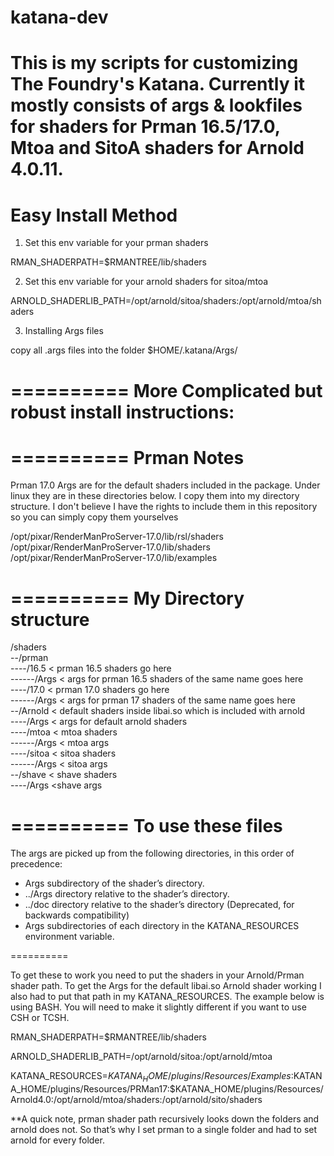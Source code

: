 katana-dev
==========

This is my scripts for customizing The Foundry's Katana.  Currently it mostly consists of args & lookfiles for shaders for Prman 16.5/17.0, Mtoa and SitoA shaders for Arnold 4.0.11.
==========
Easy Install Method
==========

1. Set this env variable for your prman shaders

RMAN_SHADERPATH=$RMANTREE/lib/shaders

2. Set this env variable for your arnold shaders for sitoa/mtoa
 
ARNOLD_SHADERLIB_PATH=/opt/arnold/sitoa/shaders:/opt/arnold/mtoa/shaders

3. Installing Args files

copy all .args files into the folder
$HOME/.katana/Args/


==========
More Complicated but robust install instructions:
==========

==========
Prman Notes
==========

Prman 17.0 Args are for the default shaders included in the package.  Under linux they are in these directories below.  I copy them into my directory structure.  I don't believe I have the rights to include them in this repository so you can simply copy them yourselves

/opt/pixar/RenderManProServer-17.0/lib/rsl/shaders
/opt/pixar/RenderManProServer-17.0/lib/shaders
/opt/pixar/RenderManProServer-17.0/lib/examples

==========
My Directory structure
==========

/shaders  
--/prman  
----/16.5 < prman 16.5 shaders go here  
------/Args < args for prman 16.5 shaders of the same name goes here  
----/17.0 < prman 17.0 shaders go here  
------/Args < args for prman 17 shaders of the same name goes here  
--/Arnold < default shaders inside libai.so which is included with arnold  
----/Args < args for default arnold shaders  
----/mtoa < mtoa shaders  
------/Args < mtoa args  
----/sitoa < sitoa shaders  
------/Args < sitoa args  
--/shave < shave shaders  
----/Args  <shave args  
  
==========
To use these files 
==========

The args are picked up from the following directories, in this order of precedence:

- Args subdirectory of the shader’s directory.
- ../Args directory relative to the shader’s directory.
-  ../doc directory relative to the shader’s directory (Deprecated, for backwards compatibility)
- Args subdirectories of each directory in the KATANA_RESOURCES environment variable.

==========

To get these to work you need to put the shaders in your Arnold/Prman shader path.  To get the Args for the default libai.so Arnold shader working I also had to put that path in my KATANA_RESOURCES.  The example below is using BASH.  You will need to make it slightly different if you want to use CSH or TCSH.

RMAN_SHADERPATH=$RMANTREE/lib/shaders

ARNOLD_SHADERLIB_PATH=/opt/arnold/sitoa:/opt/arnold/mtoa

KATANA_RESOURCES=$KATANA_HOME/plugins/Resources/Examples:$KATANA_HOME/plugins/Resources/PRMan17:$KATANA_HOME/plugins/Resources/Arnold4.0:/opt/arnold/mtoa/shaders:/opt/arnold/sito/shaders

**A quick note, prman shader path recursively looks down the folders and arnold does not.  So that’s why I set prman to a single folder and had to set arnold for every folder.
